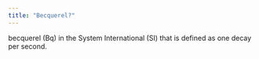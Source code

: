 ```yaml
---
title: "Becquerel?"
---
```

becquerel (Bq) in the System International (SI) that is defined as one decay per second.

